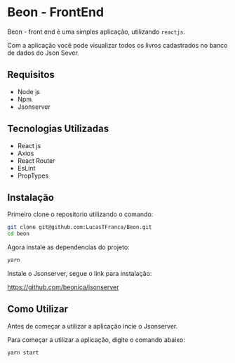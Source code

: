 # Beon - FrontEnd
 
Beon - front end é uma simples aplicação, utilizando `reactjs`.

Com a aplicação você pode visualizar todos os livros cadastrados 
no banco de dados do Json Sever.


## Requisitos

- Node js
- Npm
- Jsonserver

## Tecnologias Utilizadas

- React js
- Axios
- React Router
- EsLint
- PropTypes


## Instalação

Primeiro clone o repositorio utilizando o comando:

```bash
git clone git@github.com:LucasTFranca/Beon.git
cd beon
```

Agora instale as dependencias do projeto:

```bash
yarn
```

Instale o Jsonserver, segue o link para instalação:

https://github.com/beonica/jsonserver

## Como Utilizar

Antes de começar a utilizar a aplicação incie o Jsonserver.

Para começar a utilizar a aplicação, digite o comando abaixo:

```bash
yarn start
```
